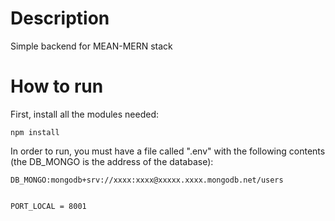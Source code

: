 # Description 
Simple backend for MEAN-MERN stack

# How to run

First, install all the modules needed:

```
npm install
```

In order to run, you must have a file called ".env" with the following contents (the DB_MONGO  is the address of the database):

```
DB_MONGO:mongodb+srv://xxxx:xxxx@xxxxx.xxxx.mongodb.net/users


PORT_LOCAL = 8001
```